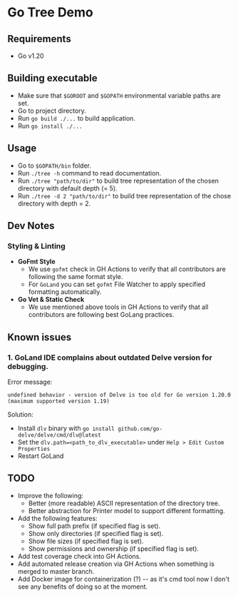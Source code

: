 # Go Tree Demo

## Requirements

* Go v1.20

## Building executable

* Make sure that `$GOROOT` and `$GOPATH` environmental variable paths are set. 
* Go to project directory.
* Run `go build ./...` to build application.
* Run `go install ./...`

## Usage

* Go to `$GOPATH/bin` folder.
* Run `./tree -h` command to read documentation.
* Run `./tree "path/to/dir"` to build tree representation of the chosen directory with default depth (= 5).
* Run `./tree -d 2 "path/to/dir"` to build tree representation of the chose directory with depth = 2.

## Dev Notes

### Styling & Linting 

* **GoFmt Style**
  * We use `gofmt` check in GH Actions to verify that all contributors are following the same format style.
  * For `GoLand` you can set `gofmt` File Watcher to apply specified formatting automatically.
* **Go Vet & Static Check**
  * We use mentioned above tools in GH Actions to verify that all contributors are following best GoLang practices.

## Known issues

### 1. GoLand IDE complains about outdated Delve version for debugging.

Error message:
```
undefined behavior - version of Delve is too old for Go version 1.20.0 (maximum supported version 1.19)
```

Solution:
* Install `dlv` binary with `go install github.com/go-delve/delve/cmd/dlv@latest`
* Set the `dlv.path=<path_to_dlv_executable>` under `Help > Edit Custom Properties`
* Restart GoLand

## TODO

* Improve the following:
  * Better (more readable) ASCII representation of the directory tree.
  * Better abstraction for Printer model to support different formatting.
* Add the following features:
  * Show full path prefix (if specified flag is set).
  * Show only directories (if specified flag is set).
  * Show file sizes (if specified flag is set).
  * Show permissions and ownership (if specified flag is set).
* Add test coverage check into GH Actions.
* Add automated release creation via GH Actions when something is merged to master branch.
* Add Docker image for containerization (?) -- as it's cmd tool now I don't see any benefits of doing so at the moment.

